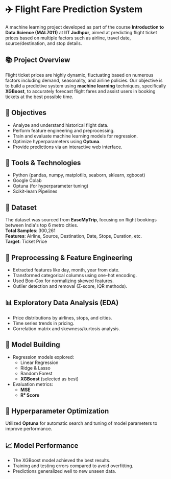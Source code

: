 # ✈️ Flight Fare Prediction System

A machine learning project developed as part of the course **Introduction to Data Science (MAL7011)** at **IIT Jodhpur**, aimed at predicting flight ticket prices based on multiple factors such as airline, travel date, source/destination, and stop details.

## 📚 Project Overview

Flight ticket prices are highly dynamic, fluctuating based on numerous factors including demand, seasonality, and airline policies. Our objective is to build a predictive system using **machine learning** techniques, specifically **XGBoost**, to accurately forecast flight fares and assist users in booking tickets at the best possible time.


## 🎯 Objectives

- Analyze and understand historical flight data.
- Perform feature engineering and preprocessing.
- Train and evaluate machine learning models for regression.
- Optimize hyperparameters using **Optuna**.
- Provide predictions via an interactive web interface.

## 🧪 Tools & Technologies

- Python (pandas, numpy, matplotlib, seaborn, sklearn, xgboost)
- Google Colab
- Optuna (for hyperparameter tuning)
- Scikit-learn Pipelines

## 📁 Dataset

The dataset was sourced from **EaseMyTrip**, focusing on flight bookings between India's top 6 metro cities.  
**Total Samples**: 300,261  
**Features**: Airline, Source, Destination, Date, Stops, Duration, etc.  
**Target**: Ticket Price

## 🔧 Preprocessing & Feature Engineering

- Extracted features like day, month, year from date.
- Transformed categorical columns using one-hot encoding.
- Used Box-Cox for normalizing skewed features.
- Outlier detection and removal (Z-score, IQR methods).

## 📊 Exploratory Data Analysis (EDA)

- Price distributions by airlines, stops, and cities.
- Time series trends in pricing.
- Correlation matrix and skewness/kurtosis analysis.

## 🤖 Model Building

- Regression models explored:
  - Linear Regression
  - Ridge & Lasso
  - Random Forest
  - **XGBoost** (selected as best)
- Evaluation metrics:
  - **MSE**
  - **R² Score**

## 🧠 Hyperparameter Optimization

Utilized **Optuna** for automatic search and tuning of model parameters to improve performance.

## 📈 Model Performance

- The XGBoost model achieved the best results.
- Training and testing errors compared to avoid overfitting.
- Predictions generalized well to new unseen data.

